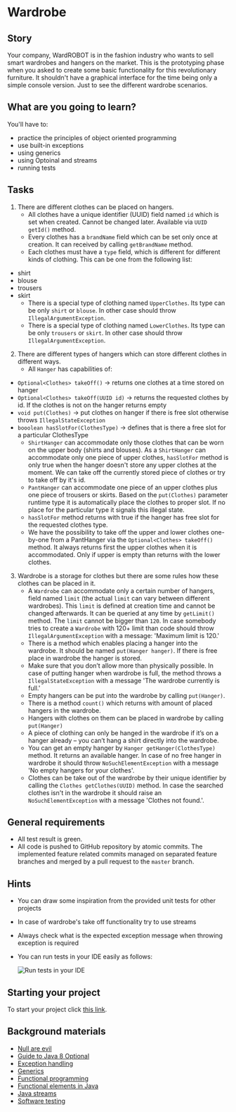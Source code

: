 # Wardrobe

## Story

Your company, WardROBOT is in the fashion industry who wants to sell smart wardrobes and hangers on the market.
This is the prototyping phase when you asked to create some basic functionality for
this revolutionary furniture. It shouldn't have a graphical interface for the time being
only a simple console version. Just to see the different wardrobe scenarios.

## What are you going to learn?

You'll have to:

- practice the principles of object oriented programming
- use built-in exceptions
- using generics
- using Optoinal and streams
- running tests

## Tasks

1. There are different clothes can be placed on hangers.
    - All clothes have a unique identifier (UUID) field named `id` which is set when created. Cannot be changed later. Available via `UUID getId()` method.
    - Every clothes has a `brandName` field which can be set only once at creation. It can received by calling `getBrandName` method.
    - Each clothes must have a `type` field, which is different for different kinds of clothing.
This can be one from the following list:
- shirt
- blouse
- trousers
- skirt
    - There is a special type of clothing named `UpperClothes`. Its type can be only `shirt` or `blouse`. In other case should throw `IllegalArgumentException`.
    - There is a special type of clothing named `LowerClothes`. Its type can be only `trousers` or `skirt`. In other case should throw `IllegalArgumentException`.

2. There are different types of hangers which can store different clothes in different ways.
    - All `Hanger` has capabilities of:
- `Optional<Clothes> takeOff()` -> returns one clothes at a time stored on hanger
- `Optional<Clothes> takeOff(UUID id)` -> returns the requested clothes by id. If the clothes is not on the hanger returns empty
- `void put(Clothes)` -> put clothes on hanger if there is free slot otherwise throws `IllegalStateException`
- `booolean hasSlotFor(ClothesType)` -> defines that is there a free slot for a particular ClothesType
    - `ShirtHanger` can accommodate only those clothes that can be worn on the upper body (shirts and blouses). As a `ShirtHanger` can accommodate only one piece of upper clothes, `hasSlotFor` method is only true when the hanger doesn't store any upper clothes at the moment. We can take off the currently stored piece of clothes or try to take off by it's id.
    - `PantHanger` can accommodate one piece of an upper clothes plus one piece of trousers or skirts. Based on the `put(Clothes)` parameter runtime type it is automatically place the clothes to proper slot. If no place for the particular type it signals this illegal state.
    - `hasSlotFor` method returns with true if the hanger has free slot for the requested clothes type. 
    - We have the possibility to take off the upper and lower clothes one-by-one from a PantHanger via the `Optional<Clothes> takeOff()` method. It always returns first the upper clothes when it is accommodated. Only if upper is empty than returns with the lower clothes.

3. Wardrobe is a storage for clothes but there are some rules how these clothes can be placed in it. 
    - A `Wardrobe` can accommodate only a certain number of hangers, field named `limit` (the actual `limit` can vary between different wardrobes). This `limit` is defined at creation time and cannot be changed afterwards. It can be queried at any time by `getLimit()` method. The `limit` cannot be bigger than `120`. In case somebody tries to create a `Wardrobe` with 120+ limit than code should throw `IllegalArgumentException` with a message: 'Maximum limit is 120.' 
    - There is a method which enables placing a hanger into the wardrobe. It should be named `put(Hanger hanger)`. If there is free place in wardrobe the hanger is stored.
    - Make sure that you don’t allow more than physically possible. In case of putting hanger when wardrobe is full, the method throws a `IllegalStateException` with a message 'The wardrobe currently is full.'
    - Empty hangers can be put into the wardrobe by calling `put(Hanger)`.
    - There is a method `count()` which returns with amount of placed hangers in the wardrobe.
    - Hangers with clothes on them can be placed in wardrobe by calling `put(Hanger)`
    - A piece of clothing can only be hanged in the wardrobe if it’s on a hanger already – you can’t hang a shirt directly into the wardrobe.
    - You can get an empty hanger by `Hanger getHanger(ClothesType)` method. It returns an available hanger. In case of no free hanger in wardrobe it should throw `NoSuchElementException` with a message 'No empty hangers for your clothes'.
    - Clothes can be take out of the wardrobe by their unique identifier by calling the `Clothes getClothes(UUID)` method. In case the searched clothes isn't in the wardrobe it should raise an `NoSuchElementException` with a message 'Clothes not found.'.

## General requirements

- All test result is green.
- All code is pushed to GitHub repository by atomic commits. The implemented feature related commits managed on separated feature branches and merged by a pull request to the `master` branch.

## Hints

- You can draw some inspiration from the provided unit tests for other projects
- In case of wardrobe's take off functionality try to use streams
- Always check what is the expected exception message when throwing exception is required
- You can run tests in your IDE easily as follows:

    ![Run tests in your IDE](https://learn.code.cool/media/java/run-tests.gif)

## Starting your project

To start your project click [this link](https://journey.code.cool/v2/project/solo/blueprint/wardrobe/java).

## Background materials

- <i class="far fa-exclamation"></i> [Null are evil](https://learn.code.cool/full-stack/#/../pages/java/java-nulls-are-evil)
- <i class="far fa-exclamation"></i> [Guide to Java 8 Optional](https://www.baeldung.com/java-optional)
- <i class="far fa-exclamation"></i> [Exception handling](https://learn.code.cool/full-stack/#/../pages/java/exception-handling)
- <i class="far fa-exclamation"></i> [Generics](https://learn.code.cool/full-stack/#/../pages/java/generics-and-the-diamond-operator)
- <i class="far fa-candy-cane"></i> [Functional programming](https://learn.code.cool/full-stack/#/../pages/general/functional-programming)
- <i class="far fa-candy-cane"></i> [Functional elements in Java](https://learn.code.cool/full-stack/#/../pages/java/functional-elements-in-java)
- <i class="far fa-candy-cane"></i> [Java streams](https://www.baeldung.com/java-streams)
- <i class="far fa-open_book"></i> [Software testing](https://learn.code.cool/full-stack/#/../pages/general/software-testing)
